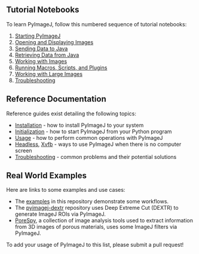 ## Tutorial Notebooks

To learn PyImageJ, follow this numbered sequence of tutorial notebooks:

1. [Starting PyImageJ](1-Starting-PyImageJ.ipynb)
2. [Opening and Displaying Images](2-Opening-and-Displaying-Images.ipynb)
3. [Sending Data to Java](3-Sending-Data-to-Java.ipynb)
4. [Retrieving Data from Java](4-Retrieving-Data-from-Java.ipynb)
5. [Working with Images](5-Working-with-Images.ipynb)
6. [Running Macros, Scripts, and Plugins](6-Running-Macros-Scripts-and-Plugins.ipynb)
7. [Working with Large Images](7-Working-with-Large-Images.ipynb)
8. [Troubleshooting](8-Troubleshooting.ipynb)

## Reference Documentation

Reference guides exist detailing the following topics:

* [Installation](Install.md) - how to install PyImageJ to your system
* [Initialization](Initialization.md) - how to start PyImageJ from your Python program
* [Usage](Usage.md) - how to perform common operations with PyImageJ
* [Headless](Headless.md), [Xvfb](Xvfb.md) - ways to use PyImageJ when there is no computer screen
* [Troubleshooting](Troubleshooting.md) - common problems and their potential solutions

## Real World Examples

Here are links to some examples and use cases:

* The [examples](examples/README.md) in this repository demonstrate some workflows.
* The [pyimagej-dextr](https://github.com/imagej/pyimagej-dextr) repository
  uses Deep Extreme Cut (DEXTR) to generate ImageJ ROIs via PyImageJ.
* [PoreSpy](https://github.com/PMEAL/porespy), a collection of image analysis
  tools used to extract information from 3D images of porous materials,
  uses some ImageJ filters via PyImageJ.

To add your usage of PyImageJ to this list, please submit a pull request!
